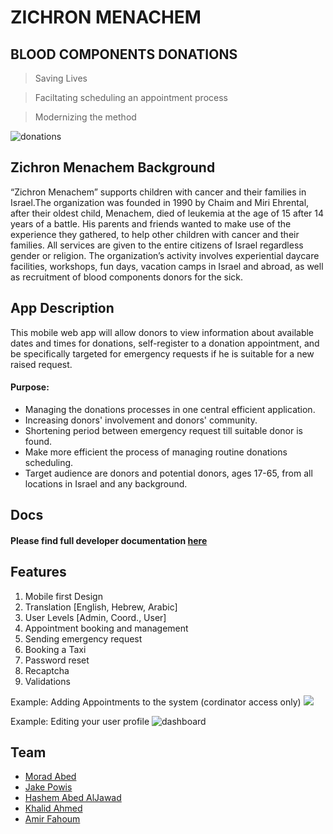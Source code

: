 # ZICHRON MENACHEM
## BLOOD COMPONENTS DONATIONS

> Saving Lives

> Faciltating scheduling an appointment process

> Modernizing the method
    
![donations](https://i.ibb.co/XVbSNLG/zmmobile.png)


## Zichron Menachem Background
“Zichron Menachem” supports children with cancer and their families in Israel.The organization was founded in 1990 by Chaim and Miri Ehrental, after their oldest child, Menachem, died of leukemia at the age of 15 after 14 years of a battle. His parents and friends wanted to make use of the experience they gathered, to help other children with cancer and their families. All services are given to the entire citizens of Israel regardless gender or religion. The organization’s activity involves experiential daycare facilities, workshops, fun days, vacation camps in Israel and abroad, as well as recruitment of blood components donors for the sick. 

## App Description

This mobile web app will allow donors to view information about available dates and times for donations, self-register to a donation appointment, and be specifically targeted for emergency requests if he is suitable for a new raised request.

#### Purpose: 
* Managing the donations processes in one central efficient application.
* Increasing donors' involvement and donors' community.
* Shortening period between emergency request till suitable donor is found.
* Make more efficient the process of managing routine donations scheduling.
* Target audience are donors and potential donors, ages 17-65, from all locations in Israel and any background.


## Docs

#### Please find full developer documentation [here](https://hackmd.io/MJ5-e4e5S3m7RtIPn2k5Ng?both)

##


## Features
1. Mobile first Design
2. Translation [English, Hebrew, Arabic]
3. User Levels [Admin, Coord., User]
4. Appointment booking and management
5. Sending emergency request
6. Booking a Taxi
7. Password reset
8. Recaptcha
9. Validations

Example: Adding Appointments to the system (cordinator access only)
![](https://i.ibb.co/9tZd6BD/zmmobile3.png)

Example: Editing your user profile
![dashboard](https://i.ibb.co/4YFwMtc/zmmolbime2.png)


## Team
* [Morad Abed](https://github.com/MoradAbed)
* [Jake Powis](https://github.com/JakePowis)
* [Hashem Abed AlJawad](https://github.com/hashem96)
* [Khalid Ahmed](https://github.com/VoJunSoft)
* [Amir Fahoum](https://github.com/amirfahoum)
